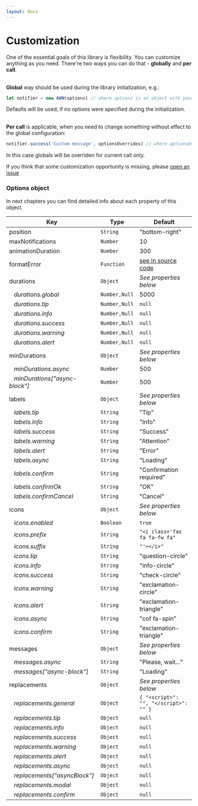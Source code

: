 ```yaml
---
layout: docs
---
```


# Customization

One of the essential goals of this library is flexibility. You can customize anything as you need. There're two ways you can do that - **globally** and **per call**.<br><br>

**Global** way should be used during the library initialization, e.g.:
```javascript
let notifier = new AWN(options) // where options is an object with your custom values
```
Defaults will be used, if no options were specified during the initialization. <br><br>

**Per call** is applicable, when you need to change something without effect to the global configuration:
```javascript
notifier.success('Custom message', optionsOverrides) // where optionsOverrides is an object with your custom values
```
In this case globals will be overriden for current call only.


If you think that some customization opportunity is missing, please [open an issue](https://github.com/f3oall/awesome-notifications/issues/new)


### Options object

In next chapters you can find detailed info about each property of this object.

| Key                                             | Type          | Default                                |
| ----------------------------------------------- | ------------- | -------------------------------------- |
| position                                        | `String`      | "bottom-right"                         |
| maxNotifications                                | `Number`      | 10                                     |
| animationDuration                               | `Number`      | 300                                    |
| formatError                                     | `Function`    | [see in source code](/src/defaults.js) |
| durations                                       | `Object`      | _See properties below_                 |
| &nbsp;&nbsp;&nbsp;_durations.global_            | `Number,Null` | 5000                                   |
| &nbsp;&nbsp;&nbsp;_durations.tip_               | `Number,Null` | `null`                                 |
| &nbsp;&nbsp;&nbsp;_durations.info_              | `Number,Null` | `null`                                 |
| &nbsp;&nbsp;&nbsp;_durations.success_           | `Number,Null` | `null`                                 |
| &nbsp;&nbsp;&nbsp;_durations.warning_           | `Number,Null` | `null`                                 |
| &nbsp;&nbsp;&nbsp;_durations.alert_             | `Number,Null` | `null`                                 |
| minDurations                                    | `Object`      | _See properties below_                 |
| &nbsp;&nbsp;&nbsp;_minDurations.async_          | `Number`      | 500                                    |
| &nbsp;&nbsp;&nbsp;_minDurations["async-block"]_ | `Number`      | 500                                    |
| labels                                          | `Object`      | _See properties below_                 |
| &nbsp;&nbsp;&nbsp;_labels.tip_                  | `String`      | "Tip"                                  |
| &nbsp;&nbsp;&nbsp;_labels.info_                 | `String`      | "Info"                                 |
| &nbsp;&nbsp;&nbsp;_labels.success_              | `String`      | "Success"                              |
| &nbsp;&nbsp;&nbsp;_labels.warning_              | `String`      | "Attention"                            |
| &nbsp;&nbsp;&nbsp;_labels.alert_                | `String`      | "Error"                                |
| &nbsp;&nbsp;&nbsp;_labels.async_                | `String`      | "Loading"                              |
| &nbsp;&nbsp;&nbsp;_labels.confirm_              | `String`      | "Confirmation required"                |
| &nbsp;&nbsp;&nbsp;_labels.confirmOk_            | `String`      | "OK"                                   |
| &nbsp;&nbsp;&nbsp;_labels.confirmCancel_        | `String`      | "Cancel"                               |
| icons                                           | `Object`      | _See properties below_                 |
| &nbsp;&nbsp;&nbsp;_icons.enabled_               | `Boolean`     | `true`                                 |
| &nbsp;&nbsp;&nbsp;_icons.prefix_                | `String`      | `"<i class='fas fa fa-fw fa"`          |
| &nbsp;&nbsp;&nbsp;_icons.suffix_                | `String`      | `"'></i>"`                             |
| &nbsp;&nbsp;&nbsp;_icons.tip_                   | `String`      | "question-circle"                      |
| &nbsp;&nbsp;&nbsp;_icons.info_                  | `String`      | "info-circle"                          |
| &nbsp;&nbsp;&nbsp;_icons.success_               | `String`      | "check-circle"                         |
| &nbsp;&nbsp;&nbsp;_icons.warning_               | `String`      | "exclamation-circle"                   |
| &nbsp;&nbsp;&nbsp;_icons.alert_                 | `String`      | "exclamation-triangle"                 |
| &nbsp;&nbsp;&nbsp;_icons.async_                 | `String`      | "cof fa-spin"                          |
| &nbsp;&nbsp;&nbsp;_icons.confirm_               | `String`      | "exclamation-triangle"                 |
| messages                                        | `Object`      | _See properties below_                 |
| &nbsp;&nbsp;&nbsp;_messages.async_              | `String`      | "Please, wait..."                      |
| &nbsp;&nbsp;&nbsp;_messages["async-block"]_     | `String`      | "Loading"                              |
| replacements                                    | `Object`      | _See properties below_                 |
| &nbsp;&nbsp;&nbsp;_replacements.general_        | `Object`      | `{ "<script>": "", "</script>": "" }`  |
| &nbsp;&nbsp;&nbsp;_replacements.tip_            | `Object`      | `null`                                 |
| &nbsp;&nbsp;&nbsp;_replacements.info_           | `Object`      | `null`                                 |
| &nbsp;&nbsp;&nbsp;_replacements.success_        | `Object`      | `null`                                 |
| &nbsp;&nbsp;&nbsp;_replacements.warning_        | `Object`      | `null`                                 |
| &nbsp;&nbsp;&nbsp;_replacements.alert_          | `Object`      | `null`                                 |
| &nbsp;&nbsp;&nbsp;_replacements.async_          | `Object`      | `null`                                 |
| &nbsp;&nbsp;&nbsp;_replacements["asyncBlock"]_  | `Object`      | `null`                                 |
| &nbsp;&nbsp;&nbsp;_replacements.modal_          | `Object`      | `null`                                 |
| &nbsp;&nbsp;&nbsp;_replacements.confirm_        | `Object`      | `null`                                 |
